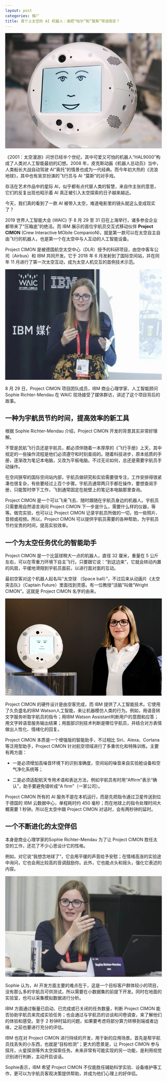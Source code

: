 ```yaml
---
layout: post
categories: 推广
title: 首个上太空的 AI 机器人：谁把“哈尔”和“莫斯”带进现实？
---
```


![image.png]( https://raw.githubusercontent.com/lishuhang/htsimg/master/2019/09/ibm-project-cimon.jpg)

《2001：太空漫游》问世已经半个世纪，其中可爱又可怕的机器人“HAL9000”构成了人类对人工智能最初的幻想。2008 年，皮克斯动画《机器人总动员》当中，人类船长大战自动驾驶 AI“奥托”的情景也成为一代经典。而今年初大热的《流浪地球》，其中也有吴京扮演的飞行员与 AI “莫斯”的对手戏。

存活在艺术作品中的星际 AI，似乎都有点代替人类的智慧，来自作主张的意思，它们的反复出现也昭示着 AI 真正被引入太空探索的日子越来越近。

今天，我们真的看到了一款 AI 被带入太空，难道电影里的镜头就这么变成现实了？

2019 世界人工智能大会 (WAIC) 于 8 月 29 至 31 日在上海举行，诸多参会企业都带来了“压箱底”的绝活。而 IBM 展示的首位宇航员交互式移动伙伴 **Project CIMON** (Crew Interactive MObile CompanioN)，就是第一款可以在太空自主自由飞行的机器人，也是第一个在太空中与人互动的人工智能设备。

Project CIMON 是被德国航空太空中心（DLR）授予的科研项目，由空中客车公司（Airbus）和 IBM 共同开发。它于 2018 年 6 月发射到了国际空间站，并在同年 11 月进行了第一次太空互动，成为太空人机交互的首例技术示范。

![image.png]( https://raw.githubusercontent.com/lishuhang/htsimg/master/2019/09/ibm-sophie-richter-mendau-1.jpg )

8 月 29 日，Project CIMON 项目团队成员，IBM 商业心理学家、人工智能顾问 Sophie Richter-Mendau 在 WAIC 现场接受了媒体群访，讲述了这个项目背后的故事。

## 一种为宇航员节约时间，提高效率的新工具

根据 Sophie Richter-Mendau 介绍，Project CIMON 开发的背景其实非常好理解。

不管是民航飞行员还是宇航员，都必须伴随着一本厚厚的《飞行手册》上天，其中规定的一些操作流程是他们必须遵守和时刻查阅的。随着科技进步，原本纸质的手册，逐渐改为笔记本电脑，又改为平板电脑。不过无论如何，总还是需要宇航员手动操作。

在空间狭窄的国际空间站内部，宇航员做研究和实验需要很专注，工作安排得很紧凑也很复杂，有些要经过上百个步骤。宇航员通常两只手都在操作，要想查阅手册，只能暂时停下工作，飞到通常固定在舱壁上的笔记本电脑那里查询。

Project CIMON 是一个可以飞来飞去、随时跟随在宇航员身边的机器人。宇航员只需要用自然语言询问 Project CIMON 下一步是什么，需要什么样的仪器，等等。做完实验，也可以让 Project CIMON 记录宇航员所做的一切，拍一些照片、音频或视频。所以，Project CIMON 可以提供宇航员需要的各种帮助，为宇航员节约宝贵的时间，提高实验效率。

## 一个为太空任务优化的智能助手

Project CIMON 是一个比篮球稍大一点的机器人，直径 32 厘米，重量在 5 公斤左右，可以在零重力环境下自主飞行。只要跟它说：“到这边来”，它就会转动内置的风扇，平缓地滑翔到宇航员面前，以进行面对面的互动。

最初空客对这个机器人起名叫“太空球 （Space ball）”，不过后来从动画片《太空突击队》（Captain Future）里面找到灵感。有一位教授“活脑”叫做“Wright CIMON”。这就是 Project CIMON 名字的由来。

![image.png]( https://raw.githubusercontent.com/lishuhang/htsimg/master/2019/09/ibm-sophie-richter-mendau-2.jpg )

Project CIMON 的硬件设计是由空客完成，而 IBM 提供了人工智能技术。它使用了久负盛名的IBM Watson人工智能，来让机器模仿人类的行为。例如，用语音转文字服务听取宇航员的指令；用IBM Watson Assistant判断用户的意图和应答；用文字转语音服务输出结果；用面部识别技术判断是哪位宇航员，并结合对方表情做出人性化、情绪化的回复。

Project CIMON 本质是一个增强版的智能助手，不过相比 Siri、Alexa、Cortana 等泛用型助手，Project CIMON 针对航空领域进行了多重优化和特殊训练。主要有两方面：

- 一是必须增加高噪音环境下的识别准确度，空间站的噪音来自实验舱设备和空气净化系统等；

- 二是必须适配航天专用术语和表达方法，例如宇航员有时用“Affirm”表示“确认”，助手要避免错听成“A firm”（一家公司）。

Project CIMON 所有的 AI 服务不是在本机运行，而是先把指令通过卫星传送到位于德国的 IBM 云数据中心，单程耗时约 450 毫秒；而在地球上的指令处理时间大概需要 1 秒钟。所以在太空中跟 Project CIMON 对话时，会有两秒钟的延时。

## 一个不断进化的太空伴侣

本身是商业心理学家的Sophie Richter-Mendau 为了让 Project CIMON 胜任太空的工作，还花了不少心思设计它的性格。

例如，对它说“我想念地球了”，它会用平缓的声音给予安慰；在情绪高涨的实验途中询问，它也会用比较高的音调鼓励你。此外，它也能点头和摇头，强化它表述的内容。

![image.png]( https://raw.githubusercontent.com/lishuhang/htsimg/master/2019/09/ibm-sophie-richter-mendau-3.jpg )

Sophie 认为，AI 开发方面主要的难点在于，这是一个目标客户群体较小的项目，没有那么多的宇航员可供测试，所以需要在小数据集的前提下开发。同时在地面的实验室，也可以采集模拟数据进行分析。

IBM 方面通过衡量已启动、已完成或已关闭的任务数量，判断 Project CIMON 能否协助宇航员来完成实验任务；也会通过与宇航员的访谈和问卷调查，来了解他们的体验和感受。至于 2 秒钟时延的问题，如果要考虑将部分算力转移到端或者边缘，之前也要进行充分的评估。

IBM 也在对 Project CIMON 进行持续的开发，用于新的应用场景。首先是帮宇航员找丢失的小东西，也就是“目标检测”；更大的愿景是，让 Project CIMON 参与探月，火星探测等外太空探索任务。未来非常有可能实现的另一功能，是利用视觉识别进行判断，主动开启谈话。

Sophie表示，IBM 希望 Project CIMON 不仅能胜任辅助科学实验、设备维护等工作，更可以为宇航员客观决策提供帮助，并成为他们心理上的好伴侣。